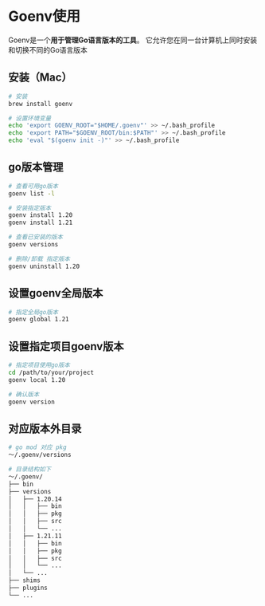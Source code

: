 # Goenv使用



Goenv是一个**用于管理Go语言版本的工具**。 它允许您在同一台计算机上同时安装和切换不同的Go语言版本



## 安装（Mac）

```bash
# 安装
brew install goenv 

# 设置环境变量
echo 'export GOENV_ROOT="$HOME/.goenv"' >> ~/.bash_profile
echo 'export PATH="$GOENV_ROOT/bin:$PATH"' >> ~/.bash_profile
echo 'eval "$(goenv init -)"' >> ~/.bash_profile

```



## go版本管理

```bash
# 查看可用go版本
goenv list -l

# 安装指定版本
goenv install 1.20 
goenv install 1.21

# 查看已安装的版本
goenv versions

# 删除/卸载 指定版本
goenv uninstall 1.20 

```



## 设置goenv全局版本

```bash
# 指定全局go版本
goenv global 1.21 
```



## 设置指定项目goenv版本

```bash
# 指定项目使用go版本
cd /path/to/your/project
goenv local 1.20

# 确认版本
goenv version 
```



## 对应版本外目录

```bash 
# go mod 对应 pkg
～/.goenv/versions

# 目录结构如下
～/.goenv/
├── bin
├── versions
│   ├── 1.20.14
│   │   ├── bin
│   │   ├── pkg
│   │   ├── src
│   │   └── ...
│   ├── 1.21.11
│   │   ├── bin
│   │   ├── pkg
│   │   ├── src
│   │   └── ...
│   └── ...
├── shims
├── plugins
└── ...

```

